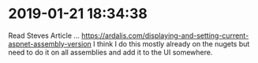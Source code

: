 # 2019-01-21 18:34:38

Read Steves Article ... 
https://ardalis.com/displaying-and-setting-current-aspnet-assembly-version
I think I do this mostly already on the nugets but need to do it on all assemblies
and add it to the UI somewhere.
